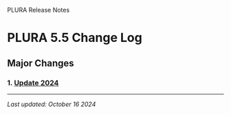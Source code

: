PLURA Release Notes

# PLURA 5.5 Change Log

## Major Changes

### 1. [Update 2024](https://github.com/qubitsec/plura/blob/main/update/v5.5/ko/2024.md)

---

_Last updated: October 16 2024_
